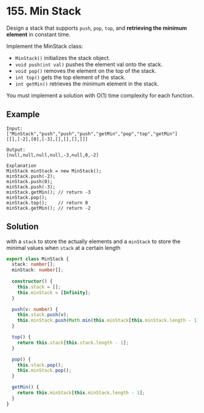 # 155. Min Stack

Design a stack that supports `push`, `pop`, `top`, and **retrieving the minimum element** in constant time.

Implement the MinStack class:

* `MinStack()` initializes the stack object.
* `void push(int val)` pushes the element val onto the stack.
* `void pop()` removes the element on the top of the stack.
* `int top()` gets the top element of the stack.
* `int getMin()` retrieves the minimum element in the stack.

You must implement a solution with O(1) time complexity for each function.



## Example
```
Input:
["MinStack","push","push","push","getMin","pop","top","getMin"]
[[],[-2],[0],[-3],[],[],[],[]]

Output:
[null,null,null,null,-3,null,0,-2]

Explanation
MinStack minStack = new MinStack();
minStack.push(-2);
minStack.push(0);
minStack.push(-3);
minStack.getMin(); // return -3
minStack.pop();
minStack.top();    // return 0
minStack.getMin(); // return -2
```

## Solution

with a `stack` to store the actually elements and a `minStack` to store the minimal values when `stack` at a certain length

```ts
export class MinStack {
  stack: number[];
  minStack: number[];
  
  constructor() {
    this.stack = [];
    this.minStack = [Infinity];
  }

  push(v: number) {
    this.stack.push(v);
    this.minStack.push(Math.min(this.minStack[this.minStack.length - 1], v));
  }

  top() {
    return this.stack[this.stack.length - 1];
  }

  pop() {
    this.stack.pop();
    this.minStack.pop();
  }

  getMin() {
    return this.minStack[this.minStack.length - 1];
  }
}
```
